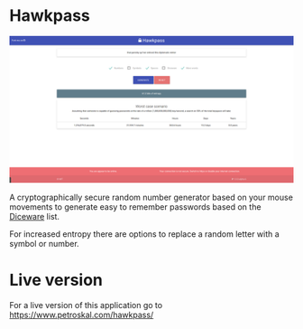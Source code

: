# Hawkpass

![](hawkpass.png)

A cryptographically secure random number generator based on your mouse movements to generate easy to remember passwords based on the [Diceware](http://world.std.com/~reinhold/diceware.html) list.

For increased entropy there are options to replace a random letter with a symbol or number.

# Live version

For a live version of this application go to https://www.petroskal.com/hawkpass/
